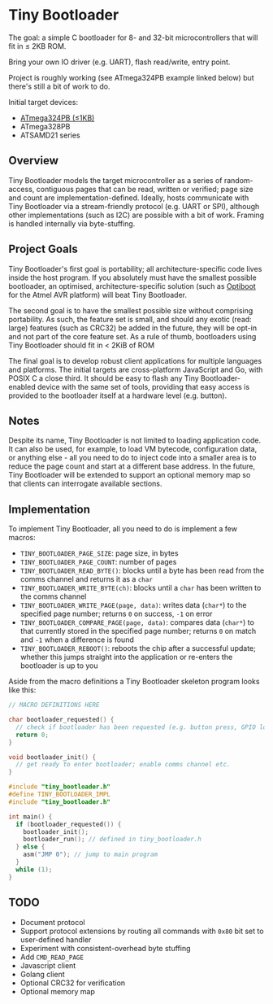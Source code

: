 # Tiny Bootloader

The goal: a simple C bootloader for 8- and 32-bit microcontrollers that will fit in &le; 2KB ROM.

Bring your own IO driver (e.g. UART), flash read/write, entry point.

Project is roughly working (see ATmega324PB example linked below) but there's still a bit of work to do.

Initial target devices:

  - [ATmega324PB (&le;1KB)](https://github.com/jaz303/tiny_bootloader/tree/master/examples/ATmega324PB)
  - ATmega328PB
  - ATSAMD21 series

## Overview

Tiny Bootloader models the target microcontroller as a series of random-access, contiguous pages that can be read, written or verified; page size and count are implementation-defined. Ideally, hosts communicate with Tiny Bootloader via a stream-friendly protocol (e.g. UART or SPI), although other implementations (such as I2C) are possible with a bit of work. Framing is handled internally via byte-stuffing.

## Project Goals

Tiny Bootloader's first goal is portability; all architecture-specific code lives inside the host program. If you absolutely must have the smallest possible bootloader, an optimised, architecture-specific solution (such as [Optiboot](https://github.com/Optiboot/optiboot) for the Atmel AVR platform) will beat Tiny Bootloader.

The second goal is to have the smallest possible size without comprising portability. As such, the feature set is small, and should any exotic (read: large) features (such as CRC32) be added in the future, they will be opt-in and not part of the core feature set. As a rule of thumb, bootloaders using Tiny Bootloader should fit in &lt; 2KiB of ROM

The final goal is to develop robust client applications for multiple languages and platforms. The initial targets are cross-platform JavaScript and Go, with POSIX C a close third. It should be easy to flash any Tiny Bootloader-enabled device with the same set of tools, providing that easy access is provided to the bootloader itself at a hardware level (e.g. button).

## Notes

Despite its name, Tiny Bootloader is not limited to loading application code. It can also be used, for example, to load VM bytecode, configuration data, or anything else - all you need to do to inject code into a smaller area is to reduce the page count and start at a different base address. In the future, Tiny Bootloader will be extended to support an optional memory map so that clients can interrogate available sections.

## Implementation

To implement Tiny Bootloader, all you need to do is implement a few macros:

  - `TINY_BOOTLOADER_PAGE_SIZE`: page size, in bytes
  - `TINY_BOOTLOADER_PAGE_COUNT`: number of pages
  - `TINY_BOOTLOADER_READ_BYTE()`: blocks until a byte has been read from the comms channel and returns it as a `char`
  - `TINY_BOOTLOADER_WRITE_BYTE(ch)`: blocks until a `char` has been written to the comms channel
  - `TINY_BOOTLOADER_WRITE_PAGE(page, data)`: writes data (`char*`) to the specified page number; returns `0` on success, `-1` on error
  - `TINY_BOOTLOADER_COMPARE_PAGE(page, data)`: compares data (`char*`) to that currently stored in the specified page number; returns `0` on match and `-1` when a difference is found
  - `TINY_BOOTLOADER_REBOOT()`: reboots the chip after a successful update; whether this jumps straight into the application or re-enters the bootloader is up to you
  
Aside from the macro definitions a Tiny Bootloader skeleton program looks like this:

```c
// MACRO DEFINITIONS HERE

char bootloader_requested() {
  // check if bootloader has been requested (e.g. button press, GPIO low, etc)
  return 0;
}

void bootloader_init() {
  // get ready to enter bootloader; enable comms channel etc.
}

#include "tiny_bootloader.h"
#define TINY_BOOTLOADER_IMPL
#include "tiny_bootloader.h"

int main() {
  if (bootloader_requested()) {
    bootloader_init();
    bootloader_run(); // defined in tiny_bootloader.h
  } else {
    asm("JMP 0"); // jump to main program
  }
  while (1);
}
```

## TODO

  - Document protocol
  - Support protocol extensions by routing all commands with `0x80` bit set to user-defined handler
  - Experiment with consistent-overhead byte stuffing
  - Add `CMD_READ_PAGE`
  - Javascript client
  - Golang client
  - Optional CRC32 for verification
  - Optional memory map
